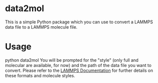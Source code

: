 # data2mol
This is a simple Python package which you can use to convert a LAMMPS data file to a LAMMPS molecule file.
# Usage
python data2mol
You will be prompted for the "style" (only full and molecular are available, for now) and the path of the data file you want to convert.
Please refer to the [LAMMPS Documentation](URL 'https://docs.lammps.org/Manual.html') for further details on these formats and molecule styles.
